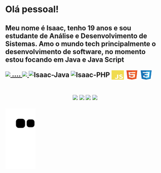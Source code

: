<H1> Olá pessoal! <H2>
  
 <p style= font-size: 12px> Meu nome é Isaac, tenho 19 anos e sou estudante de Análise e Desenvolvimento de Sistemas. Amo o mundo tech principalmente o desenvolvimento de software, no momento estou focando em Java e Java Script </p>
 

<div style="display: inline-block" padding:10>
  <a href="https://github.com/isaacalcantara">
  <img height="130em" src="https://github-readme-stats.vercel.app/api?username=isaacalcantara&show_icons=true&theme=dark&include_all_commits=true&count_private=true">
    ....
  <img height="130em" src="https://github-readme-stats.vercel.app/api/top-langs/?username=isaacalcantara&layout=compact&langs_count=7&theme=dark">
</div>

<div style="display: inline-block" align="center">
<img align="center" alt="Isaac-Java" height="30" width="40" src="https://cdn.jsdelivr.net/gh/devicons/devicon/icons/java/java-original.svg">
<img align="center" alt="Isaac-PHP" height="30" width="40" src="https://cdn.jsdelivr.net/gh/devicons/devicon/icons/php/php-plain.svg">
<img align="center" alt="Isaac-Js" height="30" width="40" src="https://raw.githubusercontent.com/devicons/devicon/master/icons/javascript/javascript-plain.svg">
<img align="center" alt="Isaac-HTML" height="30" width="40" src="https://raw.githubusercontent.com/devicons/devicon/master/icons/html5/html5-original.svg">
<img align="center" alt="Isaac-CSS" height="30" width="40" src="https://raw.githubusercontent.com/devicons/devicon/master/icons/css3/css3-original.svg">
</div>
  
##
  
  <div align="center"> 
    <a href="**https://www.youtube.com/channel/UC_-uuuZbY0AAt9CViNzvc-Q**" target="_blank"><img src="https://img.shields.io/badge/YouTube-FF0000?style=for-the-badge&logo=youtube&logoColor=white" target="_blank"></a>
 <a href="https://discord.gg/GAWZV57r" target="_blank"><img src="https://img.shields.io/badge/Discord-7289DA?style=for-the-badge&logo=discord&logoColor=white" target="_blank"></a> 
  <a href = "mailto:isaacalcz1@gmail.com"><img src="https://img.shields.io/badge/-Gmail-%23333?style=for-the-badge&logo=gmail&logoColor=white" target="_blank"></a>
  <a href="https://www.linkedin.com/in/isaac-alcantara-0a7869223/" target="_blank"><img src="https://img.shields.io/badge/-LinkedIn-%230077B5?style=for-the-badge&logo=linkedin&logoColor=white" target="_blank"></a> 
</div>
  
   ![Snake animation](https://github.com/isaacalcantara/isaacalcantara/blob/output/github-contribution-grid-snake.svg)
